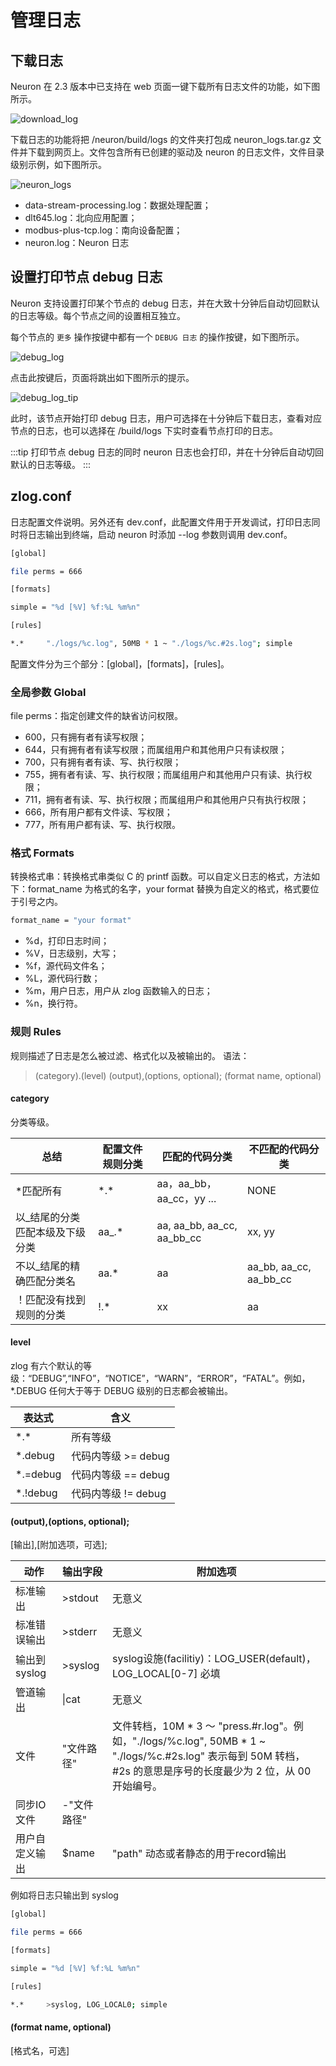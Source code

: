# 管理日志

## 下载日志

Neuron 在 2.3 版本中已支持在 web 页面一键下载所有日志文件的功能，如下图所示。

![download_log](./assets/download_log.png)

下载日志的功能将把 /neuron/build/logs 的文件夹打包成 neuron_logs.tar.gz 文件并下载到网页上。文件包含所有已创建的驱动及 neuron 的日志文件，文件目录级别示例，如下图所示。

![neuron_logs](./assets/neuron_logs.png)

* data-stream-processing.log：数据处理配置；
* dlt645.log：北向应用配置；
* modbus-plus-tcp.log：南向设备配置；
* neuron.log：Neuron 日志

## 设置打印节点 debug 日志

Neuron 支持设置打印某个节点的 debug 日志，并在大致十分钟后自动切回默认的日志等级。每个节点之间的设置相互独立。

每个节点的 `更多` 操作按键中都有一个 `DEBUG 日志` 的操作按键，如下图所示。

![debug_log](./assets/debug_log.png)

点击此按键后，页面将跳出如下图所示的提示。

![debug_log_tip](./assets/debug_log_tip.png)

此时，该节点开始打印 debug 日志，用户可选择在十分钟后下载日志，查看对应节点的日志，也可以选择在 /build/logs 下实时查看节点打印的日志。

:::tip
打印节点 debug 日志的同时 neuron 日志也会打印，并在十分钟后自动切回默认的日志等级。
:::

## zlog.conf

日志配置文件说明。另外还有 dev.conf，此配置文件用于开发调试，打印日志同时将日志输出到终端，启动 neuron 时添加 --log 参数则调用 dev.conf。

```bash
[global]

file perms = 666

[formats]

simple = "%d [%V] %f:%L %m%n"

[rules]

*.*     "./logs/%c.log", 50MB * 1 ~ "./logs/%c.#2s.log"; simple
```

配置文件分为三个部分：[global]，[formats]，[rules]。

### 全局参数 Global

file perms：指定创建文件的缺省访问权限。
* 600，只有拥有者有读写权限；
* 644，只有拥有者有读写权限；而属组用户和其他用户只有读权限；
* 700，只有拥有者有读、写、执行权限；
* 755，拥有者有读、写、执行权限；而属组用户和其他用户只有读、执行权限；
* 711，拥有者有读、写、执行权限；而属组用户和其他用户只有执行权限；
* 666，所有用户都有文件读、写权限；
* 777，所有用户都有读、写、执行权限。

### 格式 Formats
转换格式串：转换格式串类似 C 的 printf 函数。可以自定义日志的格式，方法如下：format_name 为格式的名字，your format 替换为自定义的格式，格式要位于引号之内。
```bash
format_name = "your format"
```
* %d，打印日志时间；
* %V，日志级别，大写；
* %f，源代码文件名；
* %L，源代码行数；
* %m，用户日志，用户从 zlog 函数输入的日志；
* %n，换行符。

### 规则 Rules

规则描述了日志是怎么被过滤、格式化以及被输出的。
语法：

> (category).(level)    (output),(options, optional); (format name, optional)</span>

#### category

分类等级。

| 总结                         | 配置文件规则分类 | 匹配的代码分类               | 不匹配的代码分类         |
| --------------------------- | -------------- | ------------------------- | ---------------------- |
|*匹配所有                     | \*.\*            | aa，aa_bb，aa_cc，yy ...    | NONE                   |
| 以_结尾的分类匹配本级及下级分类  | aa_.*          | aa, aa_bb, aa_cc, aa_bb_cc | xx, yy                 |
| 不以_结尾的精确匹配分类名       | aa.*           | aa                         | aa_bb, aa_cc, aa_bb_cc |
| ！匹配没有找到规则的分类        | !.*            | xx                         | aa                     |

#### level

zlog 有六个默认的等级：“DEBUG”,“INFO”，“NOTICE”，“WARN”，“ERROR”，“FATAL”。例如，*.DEBUG 任何大于等于 DEBUG 级别的日志都会被输出。

| 表达式    | 含义               |
| -------- | ----------------- |
| \*.\*        | 所有等级            |
| *.debug  | 代码内等级 >= debug |
| *.=debug | 代码内等级 == debug |
| *.!debug | 代码内等级 != debug |

#### (output),(options, optional);

[输出],[附加选项，可选];

| 动作            | 输出字段     | 附加选项 |
| -------------- | ----------- | ------- |
| 标准输出        | >stdout     | 无意义 |
| 标准错误输出     | >stderr     | 无意义 |
| 输出到syslog    | >syslog     | syslog设施(facilitiy)：LOG_USER(default)，LOG_LOCAL[0-7] 必填 |
| 管道输出	      | \|cat        | 无意义 |
| 文件           | "文件路径"    | 文件转档，10M * 3 ～ "press.#r.log"。例如，"./logs/%c.log", 50MB * 1 ~ "./logs/%c.#2s.log" 表示每到 50M 转档，#2s 的意思是序号的长度最少为 2 位，从 00 开始编号。 |
| 同步IO文件      | -"文件路径"   |    |
| 用户自定义输出   | $name        | "path" 动态或者静态的用于record输出|

例如将日志只输出到 syslog
```bash
[global]

file perms = 666

[formats]

simple = "%d [%V] %f:%L %m%n"

[rules]

*.*    	>syslog, LOG_LOCAL0; simple
```

#### (format name, optional)

[格式名，可选]